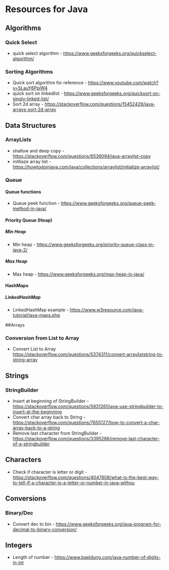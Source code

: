 # Resources for Java

## Algorithms
### Quick Select
* quick select algorithm - https://www.geeksforgeeks.org/quickselect-algorithm/

### Sorting Algorithms
* Quick sort algorithm for reference - https://www.youtube.com/watch?v=SLauY6PpjW4
* quick sort on linkedlist - https://www.geeksforgeeks.org/quicksort-on-singly-linked-list/
* Sort 2d array - https://stackoverflow.com/questions/15452429/java-arrays-sort-2d-array

## Data Structures
### ArrayLists
* shallow and deep copy - https://stackoverflow.com/questions/6536094/java-arraylist-copy
* initliaze array list - https://howtodoinjava.com/java/collections/arraylist/initialize-arraylist/

### Queue
#### Queue functions
* Queue peek function - https://www.geeksforgeeks.org/queue-peek-method-in-java/

#### Priority Queue (Heap)
##### Min Heap
* Min heap - https://www.geeksforgeeks.org/priority-queue-class-in-java-2/
##### Max Heap
* Max heap - https://www.geeksforgeeks.org/max-heap-in-java/

#### HashMaps
##### LinkedHashMap
* LinkedHashMap example - https://www.w3resource.com/java-tutorial/java-maps.php

##Arrays
### Conversion from List to Array
* Convert List to Array
https://stackoverflow.com/questions/5374311/convert-arrayliststring-to-string-array

## Strings
### StringBuilder
* Insert at beginning of StringBuilder - https://stackoverflow.com/questions/5931261/java-use-stringbuilder-to-insert-at-the-beginning
* Convert char array back to String - https://stackoverflow.com/questions/7655127/how-to-convert-a-char-array-back-to-a-string
* Remove last character from StringBuilder - https://stackoverflow.com/questions/3395286/remove-last-character-of-a-stringbuilder

## Characters
 * Check if character is letter or digit - https://stackoverflow.com/questions/4047808/what-is-the-best-way-to-tell-if-a-character-is-a-letter-or-number-in-java-withou

## Conversions
### Binary/Dec
* Convert dec to bin - https://www.geeksforgeeks.org/java-program-for-decimal-to-binary-conversion/

## Integers
* Length of number - https://www.baeldung.com/java-number-of-digits-in-int
